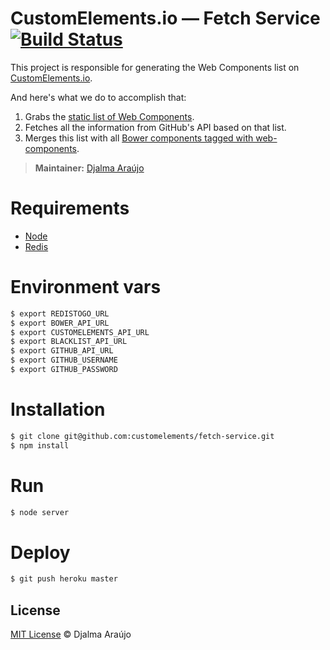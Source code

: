 # CustomElements.io — Fetch Service [![Build Status](https://secure.travis-ci.org/customelements/fetch-service.png?branch=master)](https://travis-ci.org/customelements/fetch-service)

This project is responsible for generating the Web Components list on [CustomElements.io](http://customelements.io).

And here's what we do to accomplish that:

1. Grabs the [static list of Web Components](https://github.com/customelements/customelements.io/blob/gh-pages/data/repos.json).
2. Fetches all the information from GitHub's API based on that list.
3. Merges this list with all [Bower components tagged with web-components](https://bower-component-list.herokuapp.com/keyword/web-components).

> **Maintainer:** [Djalma Araújo](https://github.com/djalmaaraujo)

# Requirements

- [Node](http://nodejs.org/)
- [Redis](http://redis.io/)

# Environment vars

```bash
$ export REDISTOGO_URL
$ export BOWER_API_URL
$ export CUSTOMELEMENTS_API_URL
$ export BLACKLIST_API_URL
$ export GITHUB_API_URL
$ export GITHUB_USERNAME
$ export GITHUB_PASSWORD
```

# Installation
```bash
$ git clone git@github.com:customelements/fetch-service.git
$ npm install
```

# Run

```bash
$ node server
```

# Deploy

```bash
$ git push heroku master
```

## License

[MIT License](http://djalmaaraujo.mit-license.org/) © Djalma Araújo
